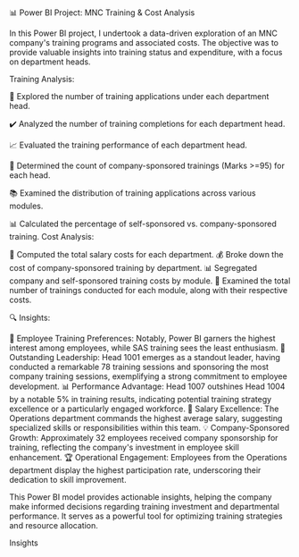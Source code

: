 📊 Power BI Project: MNC Training & Cost Analysis

In this Power BI project, I undertook a data-driven exploration of an MNC company's training programs and associated costs. The objective was to provide valuable insights into training status and expenditure, with a focus on department heads.

Training Analysis:

🔵 Explored the number of training applications under each department head.

✔️ Analyzed the number of training completions for each department head.

📈 Evaluated the training performance of each department head.

🌟 Determined the count of company-sponsored trainings (Marks >=95) for each head.

📚 Examined the distribution of training applications across various modules.

📊 Calculated the percentage of self-sponsored vs. company-sponsored training.
Cost Analysis:

💼 Computed the total salary costs for each department.
💰 Broke down the cost of company-sponsored training by department.
📊 Segregated company and self-sponsored training costs by module.
🚀 Examined the total number of trainings conducted for each module, along with their respective costs.

🔍 Insights: 

🚀 Employee Training Preferences: Notably, Power BI garners the highest interest among employees, while SAS training sees the least enthusiasm.
🌟 Outstanding Leadership: Head 1001 emerges as a standout leader, having conducted a remarkable 78 training sessions and sponsoring the most company training sessions, exemplifying a strong commitment to employee development.
📊 Performance Advantage: Head 1007 outshines Head 1004 by a notable 5% in training results, indicating potential training strategy excellence or a particularly engaged workforce.
💼 Salary Excellence: The Operations department commands the highest average salary, suggesting specialized skills or responsibilities within this team.
💡 Company-Sponsored Growth: Approximately 32 employees received company sponsorship for training, reflecting the company's investment in employee skill enhancement.
🏆 Operational Engagement: Employees from the Operations department display the highest participation rate, underscoring their dedication to skill improvement.


This Power BI model provides actionable insights, helping the company make informed decisions regarding training investment and departmental performance. It serves as a powerful tool for optimizing training strategies and resource allocation.








Insights
